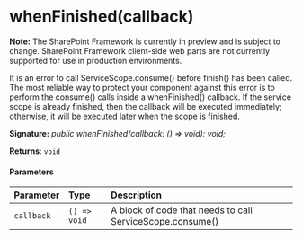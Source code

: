 # whenFinished(callback)
**Note:** The SharePoint Framework is currently in preview and is subject to change. SharePoint Framework client-side web parts are not currently supported for use in production environments.



It is an error to call ServiceScope.consume() before finish() has been called. The most reliable way to protect your component against this error is to perform the consume() calls inside a whenFinished() callback. If the service scope is already finished, then the callback will be executed immediately; otherwise, it will be executed later when the scope is finished.

**Signature:** _public whenFinished(callback: () => void): void;_

**Returns**: `void`





#### Parameters


| Parameter	   | Type    | Description |
|:-------------|:---------------|:------------|
| `callback`    | `() => void` | A block of code that needs to call ServiceScope.consume() |



